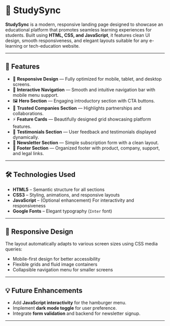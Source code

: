 # 📘 StudySync

**StudySync** is a modern, responsive landing page designed to showcase an educational platform that promotes seamless learning experiences for students. Built using **HTML, CSS, and JavaScript**, it features clean UI design, smooth responsiveness, and elegant layouts suitable for any e-learning or tech-education website.

---

## 🚀 Features

- 🎨 **Responsive Design** — Fully optimized for mobile, tablet, and desktop screens.  
- 🧭 **Interactive Navigation** — Smooth and intuitive navigation bar with mobile menu support.  
- 🖼️ **Hero Section** — Engaging introductory section with CTA buttons.  
- 🏢 **Trusted Companies Section** — Highlights partnerships and collaborations.  
- ⚡ **Feature Cards** — Beautifully designed grid showcasing platform features.  
- 💬 **Testimonials Section** — User feedback and testimonials displayed dynamically.  
- 📩 **Newsletter Section** — Simple subscription form with a clean layout.  
- 🦶 **Footer Section** — Organized footer with product, company, support, and legal links.  

---

## 🛠️ Technologies Used

- **HTML5** – Semantic structure for all sections  
- **CSS3** – Styling, animations, and responsive layouts  
- **JavaScript** – (Optional enhancement) For interactivity and responsiveness  
- **Google Fonts** – Elegant typography (`Inter` font)  

---

## 📱 Responsive Design

The layout automatically adapts to various screen sizes using CSS media queries:
- Mobile-first design for better accessibility  
- Flexible grids and fluid image containers  
- Collapsible navigation menu for smaller screens  

---

## 💡 Future Enhancements

- Add **JavaScript interactivity** for the hamburger menu.  
- Implement **dark mode toggle** for user preference.  
- Integrate **form validation** and backend for newsletter signup.  

---




